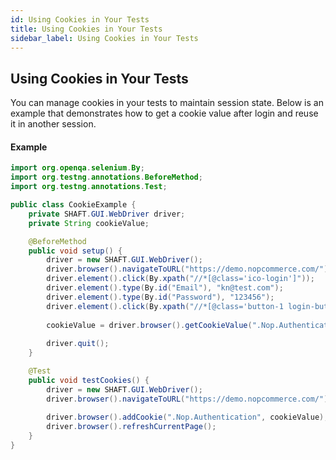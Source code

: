 ```yaml
---
id: Using Cookies in Your Tests
title: Using Cookies in Your Tests
sidebar_label: Using Cookies in Your Tests
---
```


## Using Cookies in Your Tests
You can manage cookies in your tests to maintain session state. Below is an example that demonstrates how to get a cookie value after login and reuse it in another session.

#### Example
```java
import org.openqa.selenium.By;
import org.testng.annotations.BeforeMethod;
import org.testng.annotations.Test;

public class CookieExample {
    private SHAFT.GUI.WebDriver driver;
    private String cookieValue;

    @BeforeMethod
    public void setup() {
        driver = new SHAFT.GUI.WebDriver();
        driver.browser().navigateToURL("https://demo.nopcommerce.com/");
        driver.element().click(By.xpath("//*[@class='ico-login']"));
        driver.element().type(By.id("Email"), "kn@test.com");
        driver.element().type(By.id("Password"), "123456");
        driver.element().click(By.xpath("//*[@class='button-1 login-button']"));
       
        cookieValue = driver.browser().getCookieValue(".Nop.Authentication");
        
        driver.quit();
    }

    @Test
    public void testCookies() {
        driver = new SHAFT.GUI.WebDriver();
        driver.browser().navigateToURL("https://demo.nopcommerce.com/");
       
        driver.browser().addCookie(".Nop.Authentication", cookieValue);
        driver.browser().refreshCurrentPage();
    }
}
